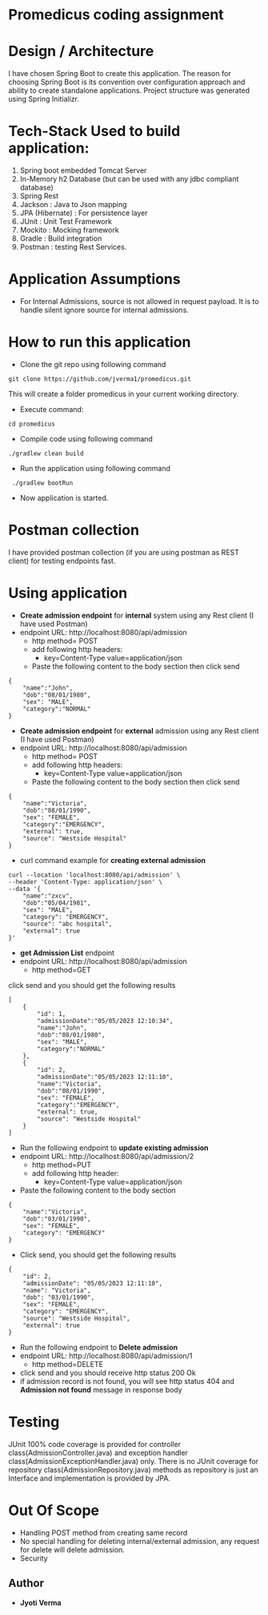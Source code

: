 # Promedicus coding assignment

# Design / Architecture
I have chosen Spring Boot to create this application. The reason for choosing Spring Boot is its convention over configuration approach and ability to create standalone applications. Project structure was generated using Spring Initializr.

# Tech-Stack Used to build application:

1. Spring boot embedded Tomcat Server
2. In-Memory h2 Database (but can be used with any jdbc compliant database)
3. Spring Rest
4. Jackson : Java to Json mapping 
5. JPA (Hibernate) : For persistence layer 
6. JUnit : Unit Test Framework 
7. Mockito : Mocking framework 
8. Gradle : Build integration
9. Postman : testing Rest Services.

# Application Assumptions
* For Internal Admissions, source is not allowed in request payload. It is to handle silent ignore source for internal admissions.

# How to run this application
* Clone the git repo using following command

```git clone https://github.com/jverma1/promedicus.git```
	
   This will create a folder promedicus in your current working directory.
* Execute command:

``` cd promedicus ```
* Compile code using following command

``` ./gradlew clean build ```
* Run the application using following command

``` ./gradlew bootRun```
* Now application is started.

# Postman collection
I have provided postman collection (if you are using postman as REST client) for testing endpoints fast. 

# Using application
* **Create admission endpoint** for **internal** system using any Rest client (I have used Postman)
* endpoint URL: http://localhost:8080/api/admission 
	* http method= POST
	* add following http headers:
 		* key=Content-Type  value=application/json
	* Paste the following content to the body section then click send
```
{
    "name":"John",
    "dob":"08/01/1980",
    "sex": "MALE",
    "category":"NORMAL"
}
```

* **Create admission endpoint** for **external** admission using any Rest client (I have used Postman)
* endpoint URL: http://localhost:8080/api/admission
	* http method= POST
	* add following http headers:
		* key=Content-Type  value=application/json
	* Paste the following content to the body section then click send
```
{
    "name":"Victoria",
    "dob":"08/01/1990",
    "sex": "FEMALE",
    "category":"EMERGENCY",
    "external": true,
    "source": "Westside Hospital"
}
```
* curl command example for **creating external admission**
```
curl --location 'localhost:8080/api/admission' \
--header 'Content-Type: application/json' \
--data '{
    "name":"zxcv",
    "dob":"05/04/1981",
    "sex": "MALE",
    "category": "EMERGENCY",
    "source": "abc hospital",
    "external": true
}'
```
* **get Admission List** endpoint
* endpoint URL: http://localhost:8080/api/admission
	* http method=GET
  
click send and you should get the following results
```
[
    {
    	"id": 1,
    	"admissionDate":"05/05/2023 12:10:34",
    	"name":"John",
    	"dob":"08/01/1980",
    	"sex": "MALE",
    	"category":"NORMAL"
    },
    {
    	"id": 2,
    	"admissionDate":"05/05/2023 12:11:10",
    	"name":"Victoria",
    	"dob":"08/01/1990",
    	"sex": "FEMALE",
    	"category":"EMERGENCY",
    	"external": true,
    	"source": "Westside Hospital"
	}
]
```
* Run the following endpoint to  **update existing admission** 
* endpoint URL: http://localhost:8080/api/admission/2
	* http method=PUT
	* add following http header:
		* key=Content-Type  value=application/json
* Paste the following content to the body section 

```
{
    "name":"Victoria",
    "dob":"03/01/1990",
    "sex": "FEMALE",
    "category": "EMERGENCY"
}
```
* Click send, you should get the following results
```
{
    "id": 2,
    "admissionDate": "05/05/2023 12:11:10",
    "name": "Victoria",
    "dob": "03/01/1990",
    "sex": "FEMALE",
    "category": "EMERGENCY",
    "source": "Westside Hospital",
    "external": true
}
```
* Run the following endpoint to  **Delete admission** 
* endpoint URL: http://localhost:8080/api/admission/1
	* http method=DELETE
* click send and you should receive http status 200 Ok 
* if admission record is not found, you will see http status 404 and **Admission not found** message in response body



# Testing
JUnit 100% code coverage is provided for controller class(AdmissionController.java) and exception handler class(AdmissionExceptionHandler.java) only. 
There is no JUnit coverage for repository class(AdmissionRepository.java) methods as repository is just an Interface and implementation is provided by JPA.

# Out Of Scope
* Handling POST method from creating same record
* No special handling for deleting internal/external admission, any request for delete will delete admission.
* Security

## Author
* **Jyoti Verma**
